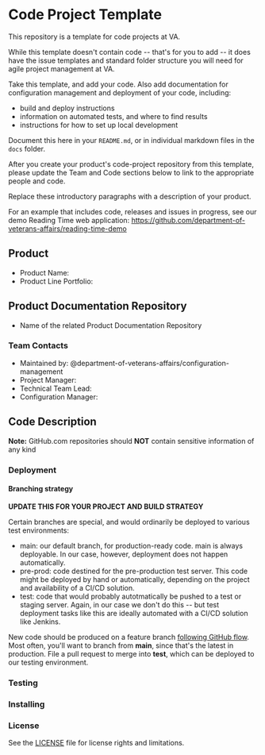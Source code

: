 # Code Project Template

This repository is a template for code projects at VA.

While this template doesn't contain code -- that's for you to add -- it does have the issue templates and standard folder structure you will need for agile project management at VA.

Take this template, and add your code. Also add documentation for configuration management and deployment of your code, including:

- build and deploy instructions
- information on automated tests, and where to find results
- instructions for how to set up local development

Document this here in your `README.md`, or in individual markdown files in the `docs` folder.

After you create your product's code-project repository from this template, please update the Team and Code sections below to link to the appropriate people and code.

Replace these introductory paragraphs with a description of your product.

For an example that includes code, releases and issues in progress, see our demo Reading Time web application: https://github.com/department-of-veterans-affairs/reading-time-demo


## Product

- Product Name:
- Product Line Portfolio:

## Product Documentation Repository
- Name of the related Product Documentation Repository

### Team Contacts

- Maintained by: @department-of-veterans-affairs/configuration-management
- Project Manager:
- Technical Team Lead:
- Configuration Manager:




## Code Description
**Note:** GitHub.com repositories should **NOT** contain sensitive information of any kind


### Deployment


#### Branching strategy

**UPDATE THIS FOR YOUR PROJECT AND BUILD STRATEGY**

Certain branches are special, and would ordinarily be deployed to various test environments:

- main: our default branch, for production-ready code. main is always deployable. In our case, however, deployment does not happen automatically.
- pre-prod: code destined for the pre-production test server. This code might be deployed by hand or automatically, depending on the project and availability of a CI/CD solution.
- test: code that would probably autotmatically be pushed to a test or staging server. Again, in our case we don't do this -- but test deployment tasks like this are ideally automated with a CI/CD solution like Jenkins.

New code should be produced on a feature branch [following GitHub flow](https://guides.github.com/introduction/flow/). Most often, you'll want to branch from **main**, since that's the latest in production. File a pull request to merge into **test**, which can be deployed to our testing environment.



### Testing




### Installing




### License

See the [LICENSE](LICENSE.md) file for license rights and limitations.
